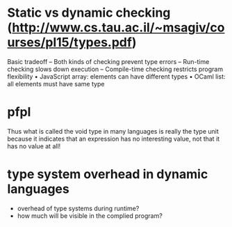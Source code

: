 # Static vs dynamic checking (http://www.cs.tau.ac.il/~msagiv/courses/pl15/types.pdf)
Basic tradeoff
– Both kinds of checking prevent type errors
– Run-time checking slows down execution
– Compile-time checking restricts program flexibility
• JavaScript array: elements can have different types
• OCaml list: all elements must have same type 

# pfpl
Thus what is called the void type in many languages is really the type unit because it
indicates that an expression has no interesting value, not that it has no value at all!

# type system overhead in dynamic languages
- overhead of type systems during runtime?
- how much will be visible in the complied program?
